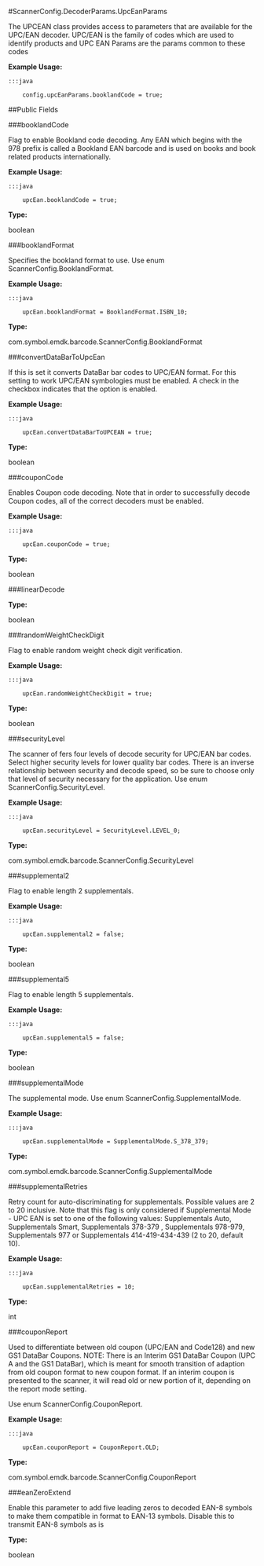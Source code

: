 #ScannerConfig.DecoderParams.UpcEanParams

The UPCEAN class provides access to parameters that are available for the UPC/EAN decoder.
 UPC/EAN is the family of codes which are used to identify products
 and UPC EAN Params are the params common to these codes

 



**Example Usage:**
	
	:::java	
	 	
	 	config.upcEanParams.booklandCode = true;


##Public Fields

###booklandCode

Flag to enable Bookland code decoding.
 Any EAN which begins with the 978 prefix is called a Bookland EAN barcode
 and is used on books and book related products internationally.

 
 

 
 



**Example Usage:**
	
	:::java	
	 	
	 	upcEan.booklandCode = true;


**Type:**

boolean

###booklandFormat

Specifies the bookland format to use. Use enum
  ScannerConfig.BooklandFormat.

 
 

 
 



**Example Usage:**
	
	:::java	
	 	
	 	upcEan.booklandFormat = BooklandFormat.ISBN_10;


**Type:**

com.symbol.emdk.barcode.ScannerConfig.BooklandFormat

###convertDataBarToUpcEan

If this is set it converts DataBar bar codes to UPC/EAN format.
 For this setting to work UPC/EAN symbologies must be enabled. A
 check in the checkbox indicates that the option is enabled.

 
 

 
 



**Example Usage:**
	
	:::java	
	 	
	 	upcEan.convertDataBarToUPCEAN = true;


**Type:**

boolean

###couponCode

Enables Coupon code decoding. Note that in order to successfully
 decode Coupon codes, all of the correct decoders must be enabled.

 
 

 
 



**Example Usage:**
	
	:::java	
	 	
	 	upcEan.couponCode = true;


**Type:**

boolean

###linearDecode



**Type:**

boolean

###randomWeightCheckDigit

Flag to enable random weight check digit verification.

 
 

 
 



**Example Usage:**
	
	:::java	
	 	
	 	upcEan.randomWeightCheckDigit = true;


**Type:**

boolean

###securityLevel

The scanner of fers four levels of decode security for UPC/EAN
 bar codes. Select higher security levels for lower quality bar
 codes. There is an inverse relationship between security and
 decode speed, so be sure to choose only that level of security
 necessary for the application. Use enum
  ScannerConfig.SecurityLevel.

 
 

 
 



**Example Usage:**
	
	:::java	
	 	
	 	upcEan.securityLevel = SecurityLevel.LEVEL_0;


**Type:**

com.symbol.emdk.barcode.ScannerConfig.SecurityLevel

###supplemental2

Flag to enable length 2 supplementals.

 
 

 
 



**Example Usage:**
	
	:::java	
	 	
	 	upcEan.supplemental2 = false;


**Type:**

boolean

###supplemental5

Flag to enable length 5 supplementals.

 
 

 
 



**Example Usage:**
	
	:::java	
	 	
	 	upcEan.supplemental5 = false;


**Type:**

boolean

###supplementalMode

The supplemental mode. Use enum  ScannerConfig.SupplementalMode.

 
 

 
 



**Example Usage:**
	
	:::java	
	 	
	 	upcEan.supplementalMode = SupplementalMode.S_378_379;


**Type:**

com.symbol.emdk.barcode.ScannerConfig.SupplementalMode

###supplementalRetries

Retry count for auto-discriminating for supplementals. Possible
 values are 2 to 20 inclusive. Note that this flag is only
 considered if Supplemental Mode - UPC EAN is set to one of the
 following values: Supplementals Auto, Supplementals Smart,
 Supplementals 378-379 , Supplementals 978-979, Supplementals 977
 or Supplementals 414-419-434-439 (2 to 20, default 10).

 
 

 
 



**Example Usage:**
	
	:::java	
	 	
	 	upcEan.supplementalRetries = 10;


**Type:**

int

###couponReport

Used to differentiate between old coupon (UPC/EAN and Code128)
 and new GS1 DataBar Coupons. NOTE: There is an Interim GS1
 DataBar Coupon (UPC A and the GS1 DataBar), which is meant for
 smooth transition of adaption from old coupon format to new
 coupon format. If an interim coupon is presented to the scanner,
 it will read old or new portion of it, depending on the report
 mode setting.

 Use enum  ScannerConfig.CouponReport.

 
 

 
 



**Example Usage:**
	
	:::java	
	 	
	 	upcEan.couponReport = CouponReport.OLD;


**Type:**

com.symbol.emdk.barcode.ScannerConfig.CouponReport

###eanZeroExtend

Enable this parameter to add five leading zeros to decoded
  EAN-8 symbols to make them compatible in format to EAN-13 symbols.
  Disable this to transmit EAN-8 symbols as is

**Type:**

boolean

